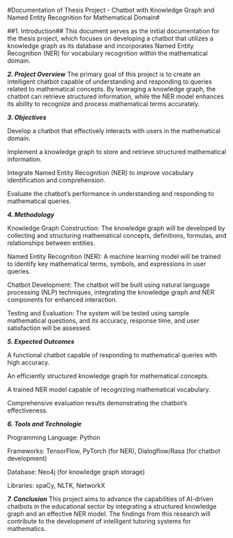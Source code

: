 #Documentation of Thesis Project - Chatbot with Knowledge Graph and Named Entity Recognition for Mathematical Domain#


##1. Introduction##
This document serves as the initial documentation for the thesis project, which focuses on developing a chatbot that utilizes a knowledge graph as its database and incorporates Named Entity Recognition (NER) for vocabulary recognition within the mathematical domain.


***2. Project Overview***
The primary goal of this project is to create an intelligent chatbot capable of understanding and responding to queries related to mathematical concepts. By leveraging a knowledge graph, the chatbot can retrieve structured information, while the NER model enhances its ability to recognize and process mathematical terms accurately.


***3. Objectives***

Develop a chatbot that effectively interacts with users in the mathematical domain.

Implement a knowledge graph to store and retrieve structured mathematical information.

Integrate Named Entity Recognition (NER) to improve vocabulary identification and comprehension.

Evaluate the chatbot’s performance in understanding and responding to mathematical queries.


***4. Methodology***

Knowledge Graph Construction: The knowledge graph will be developed by collecting and structuring mathematical concepts, definitions, formulas, and relationships between entities.

Named Entity Recognition (NER): A machine learning model will be trained to identify key mathematical terms, symbols, and expressions in user queries.

Chatbot Development: The chatbot will be built using natural language processing (NLP) techniques, integrating the knowledge graph and NER components for enhanced interaction.

Testing and Evaluation: The system will be tested using sample mathematical questions, and its accuracy, response time, and user satisfaction will be assessed.


***5. Expected Outcomes***

A functional chatbot capable of responding to mathematical queries with high accuracy.

An efficiently structured knowledge graph for mathematical concepts.

A trained NER model capable of recognizing mathematical vocabulary.

Comprehensive evaluation results demonstrating the chatbot’s effectiveness.


***6. Tools and Technologie***

Programming Language: Python

Frameworks: TensorFlow, PyTorch (for NER), Dialogflow/Rasa (for chatbot development)

Database: Neo4j (for knowledge graph storage)

Libraries: spaCy, NLTK, NetworkX


***7. Conclusion***
This project aims to advance the capabilities of AI-driven chatbots in the educational sector by integrating a structured knowledge graph and an effective NER model. The findings from this research will contribute to the development of intelligent tutoring systems for mathematics.
